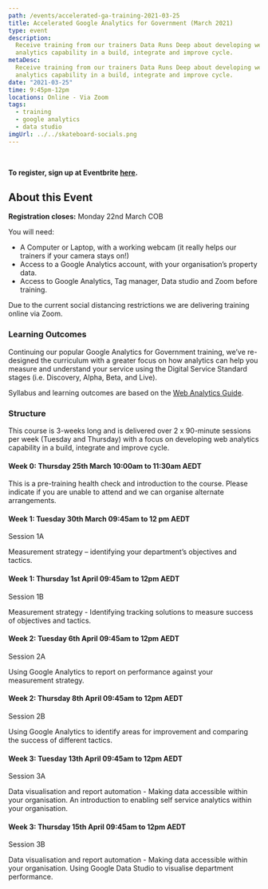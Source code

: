 ```yaml
---
path: /events/accelerated-ga-training-2021-03-25
title: Accelerated Google Analytics for Government (March 2021)
type: event
description:
  Receive training from our trainers Data Runs Deep about developing web
  analytics capability in a build, integrate and improve cycle.
metaDesc:
  Receive training from our trainers Data Runs Deep about developing web
  analytics capability in a build, integrate and improve cycle.
date: "2021-03-25"
time: 9:45pm-12pm
locations: Online - Via Zoom
tags:
  - training
  - google analytics
  - data studio
imgUrl: ../../skateboard-socials.png
---
```


<br/>

<!-- TODO: Keep link up to date -->

**To register, sign up at Eventbrite
[here](https://www.eventbrite.com.au/e/accelerated-google-analytics-for-government-tickets-135926085581).**

## About this Event

**Registration closes:** Monday 22nd March COB

You will need:

- A Computer or Laptop, with a working webcam (it really helps our trainers if
  your camera stays on!)
- Access to a Google Analytics account, with your organisation’s property data.
- Access to Google Analytics, Tag manager, Data studio and Zoom before training.

Due to the current social distancing restrictions we are delivering training
online via Zoom.

### Learning Outcomes

Continuing our popular Google Analytics for Government training, we’ve
re-designed the curriculum with a greater focus on how analytics can help you
measure and understand your service using the Digital Service Standard stages
(i.e. Discovery, Alpha, Beta, and Live).

Syllabus and learning outcomes are based on the
[Web Analytics Guide](https://www.dta.gov.au/our-projects/google-analytics-government/web-analytics-agile).

### Structure

This course is 3-weeks long and is delivered over 2 x 90-minute sessions per
week (Tuesday and Thursday) with a focus on developing web analytics capability
in a build, integrate and improve cycle.

#### Week 0: Thursday 25th March 10:00am to 11:30am AEDT

This is a pre-training health check and introduction to the course. Please
indicate if you are unable to attend and we can organise alternate arrangements.

#### Week 1: Tuesday 30th March 09:45am to 12 pm AEDT

Session 1A

Measurement strategy – identifying your department’s objectives and tactics.

#### Week 1: Thursday 1st April 09:45am to 12pm AEDT

Session 1B

Measurement strategy - Identifying tracking solutions to measure success of
objectives and tactics.

#### Week 2: Tuesday 6th April 09:45am to 12pm AEDT

Session 2A

Using Google Analytics to report on performance against your measurement
strategy.

#### Week 2: Thursday 8th April 09:45am to 12pm AEDT

Session 2B

Using Google Analytics to identify areas for improvement and comparing the
success of different tactics.

#### Week 3: Tuesday 13th April 09:45am to 12pm AEDT

Session 3A

Data visualisation and report automation - Making data accessible within your
organisation. An introduction to enabling self service analytics within your
organisation.

#### Week 3: Thursday 15th April 09:45am to 12pm AEDT

Session 3B

Data visualisation and report automation - Making data accessible within your
organisation. Using Google Data Studio to visualise department performance.
